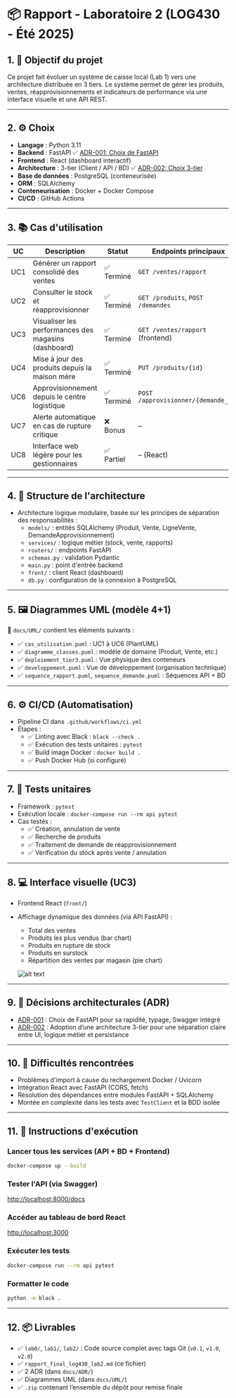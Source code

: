 
# 📦 Rapport - Laboratoire 2 (LOG430 - Été 2025)

## 1. 🎯 Objectif du projet

Ce projet fait évoluer un système de caisse local (Lab 1) vers une architecture distribuée en 3 tiers. Le système permet de gérer les produits, ventes, réapprovisionnements et indicateurs de performance via une interface visuelle et une API REST.

---

## 2. ⚙️ Choix 

- **Langage** : Python 3.11
- **Backend** : FastAPI ✅ [ADR-001: Choix de FastAPI](docs\LAB2\ADR\ADR-001-fastapi.md)
- **Frontend** : React (dashboard interactif)
- **Architecture** : 3-tier (Client / API / BD) ✅ [ADR-002: Choix 3-tier](docs\LAB2\ADR\ADR-002-architecture-3-tier.md)
- **Base de données** : PostgreSQL (conteneurisée)
- **ORM** : SQLAlchemy
- **Conteneurisation** : Docker + Docker Compose
- **CI/CD** : GitHub Actions

---

## 3. 📚 Cas d'utilisation

| UC  | Description                                                     | Statut         | Endpoints principaux                 |
| --- | --------------------------------------------------------------- | -------------- | ------------------------------------ |
| UC1 | Générer un rapport consolidé des ventes                         | ✅ Terminé     | `GET /ventes/rapport`                |
| UC2 | Consulter le stock et réapprovisionner                          | ✅ Terminé     | `GET /produits`, `POST /demandes`    |
| UC3 | Visualiser les performances des magasins (dashboard)            | ✅ Terminé     | `GET /ventes/rapport` (frontend)     |
| UC4 | Mise à jour des produits depuis la maison mère                  | ✅ Terminé     | `PUT /produits/{id}`                 |
| UC6 | Approvisionnement depuis le centre logistique                   | ✅ Terminé     | `POST /approvisionner/{demande_id}`  |
| UC7 | Alerte automatique en cas de rupture critique                   | ❌ Bonus       | –                                    |
| UC8 | Interface web légère pour les gestionnaires                     | ✅ Partiel     | – (React)                            |

---

## 4. 🧱 Structure de l'architecture

- Architecture logique modulaire, basée sur les principes de séparation des responsabilités :
  - `models/` : entités SQLAlchemy (Produit, Vente, LigneVente, DemandeApprovisionnement)
  - `services/` : logique métier (stock, vente, rapports)
  - `routers/` : endpoints FastAPI
  - `schemas.py` : validation Pydantic
  - `main.py` : point d'entrée backend
  - `front/` : client React (dashboard)
  - `db.py` : configuration de la connexion à PostgreSQL

---

## 5. 🖼️ Diagrammes UML (modèle 4+1)

📁 `docs/UML/` contient les éléments suivants :
- ✅ `cas_utilisation.puml` : UC1 à UC6 (PlantUML)
- ✅ `diagramme_classes.puml` : modèle de domaine (Produit, Vente, etc.)
- ✅ `deploiement_tier3.puml` : Vue physique des conteneurs
- ✅ `developpement.puml` : Vue de développement (organisation technique)
- ✅ `sequence_rapport.puml`, `sequence_demande.puml` : Séquences API + BD

---

## 6. ⚙️ CI/CD (Automatisation)

- Pipeline CI dans `.github/workflows/ci.yml`
- Étapes :
  - ✅ Linting avec Black : `black --check .`
  - ✅ Exécution des tests unitaires : `pytest`
  - ✅ Build image Docker : `docker build .`
  - ✅ Push Docker Hub (si configuré)

---

## 7. 🧪 Tests unitaires

- Framework : `pytest`
- Exécution locale : `docker-compose run --rm api pytest`
- Cas testés :
  - ✅ Création, annulation de vente
  - ✅ Recherche de produits
  - ✅ Traitement de demande de réapprovisionnement
  - ✅ Vérification du stock après vente / annulation

---

## 8. 💻 Interface visuelle (UC3)

- Frontend React (`front/`)
- Affichage dynamique des données (via API FastAPI) :
  - Total des ventes
  - Produits les plus vendus (bar chart)
  - Produits en rupture de stock
  - Produits en surstock
  - Répartition des ventes par magasin (pie chart)

  ![alt text](image.png)

---

## 9. 📄 Décisions architecturales (ADR)

- [ADR-001](docs/ADR/ADR-001.md) : Choix de FastAPI pour sa rapidité, typage, Swagger intégré
- [ADR-002](docs/ADR/ADR-002.md) : Adoption d’une architecture 3-tier pour une séparation claire entre UI, logique métier et persistance

---

## 10. 🧭 Difficultés rencontrées

- Problèmes d'import à cause du rechargement Docker / Uvicorn
- Intégration React avec FastAPI (CORS, fetch)
- Résolution des dépendances entre modules FastAPI + SQLAlchemy
- Montée en complexité dans les tests avec `TestClient` et la BDD isolée

---

## 11. 🚀 Instructions d'exécution

### Lancer tous les services (API + BD + Frontend)
```bash
docker-compose up --build
```

### Tester l'API (via Swagger)
[http://localhost:8000/docs](http://localhost:8000/docs)

### Accéder au tableau de bord React
[http://localhost:3000](http://localhost:3000)

### Exécuter les tests
```bash
docker-compose run --rm api pytest
```

### Formatter le code
```bash
python -m black .
```

---

## 12. 📦 Livrables

- ✅ `lab0/`, `lab1/`, `lab2/` : Code source complet avec tags Git (`v0.1`, `v1.0`, `v2.0`)
- ✅ `rapport_final_log430_lab2.md` (ce fichier)
- ✅ 2 ADR (dans `docs/ADR/`)
- ✅ Diagrammes UML (dans `docs/UML/`)
- ✅ `.zip` contenant l’ensemble du dépôt pour remise finale
